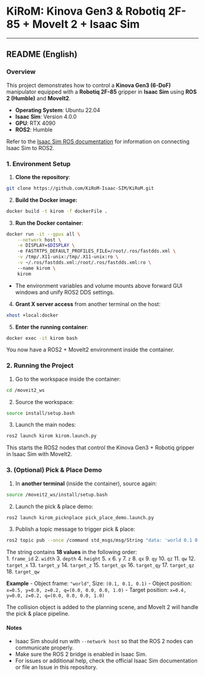 # KiRoM: Kinova Gen3 & Robotiq 2F-85 + MoveIt 2 + Isaac Sim  
---  
## README (English) 
### Overview 
This project demonstrates how to control a **Kinova Gen3 (6-DoF)** manipulator equipped with a **Robotiq 2F-85** gripper in **Isaac Sim** using **ROS 2 (Humble)** and **MoveIt2**. 

- **Operating System**: Ubuntu 22.04   
- **Isaac Sim**: Version 4.0.0 
- **GPU**: RTX 4090  
- **ROS2**: Humble    

Refer to the [Isaac Sim ROS documentation](https://docs.omniverse.nvidia.com/isaacsim/latest/installation/install_ros.html) for information on connecting Isaac Sim to ROS2. 
### 1. Environment Setup  

1. **Clone the repository**:   

```bash
git clone https://github.com/KiRoM-Isaac-SIM/KiRoM.git
```    

2. **Build the Docker image:**

```bash
docker build -t kirom -f dockerFile .
```

3. **Run the Docker container**:

```bash
docker run -it --gpus all \
    --network host \
    -e DISPLAY=$DISPLAY \    
    -e FASTRTPS_DEFAULT_PROFILES_FILE=/root/.ros/fastdds.xml \
    -v /tmp/.X11-unix:/tmp/.X11-unix:ro \
    -v ~/.ros/fastdds.xml:/root/.ros/fastdds.xml:ro \  
    --name kirom \
    kirom
```
 
- The environment variables and volume mounts above forward GUI windows and unify ROS2 DDS settings.

4. **Grant X server access** from another terminal on the host:

```bash
xhost +local:docker
```

5. **Enter the running container**:
```bash
docker exec -it kirom bash
```

You now have a ROS2 + MoveIt2 environment inside the container.

### 2. Running the Project

1. Go to the workspace inside the container:

```bash
cd /moveit2_ws
```

2. Source the workspace:

```bash
source install/setup.bash
```

3. Launch the main nodes:

```bash
ros2 launch kirom kirom.launch.py
```

This starts the ROS2 nodes that control the Kinova Gen3 + Robotiq gripper in Isaac Sim with MoveIt2.

### 3. (Optional) Pick & Place Demo

1. In **another terminal** (inside the container), source again:

```bash
source /moveit2_ws/install/setup.bash
```

2. Launch the pick & place demo:
 
```bash
ros2 launch kirom_picknplace pick_place_demo.launch.py
```

3. Publish a topic message to trigger pick & place:

```bash
ros2 topic pub --once /command std_msgs/msg/String "data: 'world 0.1 0.1 0.1 0.5 0.0 0.2 0.0 0.0 0.0 1 0.4 0.0 0.2 0.0 0.0 0.0 1'"
```

The string contains **18 values** in the following order:    
    1. `frame_id`
    2. `width`
    3. `depth`
    4. `height`
    5. `x`
    6. `y`
    7. `z`
    8. `qx`
    9. `qy`
    10. `qz`
    11. `qw`
    12. `target_x`
    13. `target_y`
    14. `target_z`
    15. `target_qx`
    16. `target_qy`
    17. `target_qz`
    18. `target_qw`
    
**Example**
    - Object frame: `"world"`, Size: `(0.1, 0.1, 0.1)`
    - Object position: `x=0.5, y=0.0, z=0.2, q=(0.0, 0.0, 0.0, 1.0)`        - Target position: `x=0.4, y=0.0, z=0.2, q=(0.0, 0.0, 0.0, 1.0)`

The collision object is added to the planning scene, and MoveIt 2 will handle the pick & place pipeline.

#### Notes

- Isaac Sim should run with `--network host` so that the ROS 2 nodes can communicate properly.
- Make sure the ROS 2 bridge is enabled in Isaac Sim.
- For issues or additional help, check the official Isaac Sim documentation or file an Issue in this repository.
